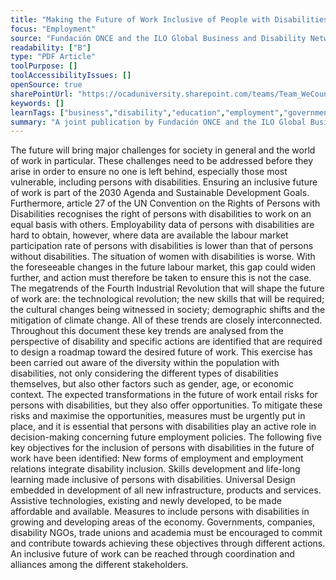 ```yaml
---
title: "Making the Future of Work Inclusive of People with Disabilities"
focus: "Employment"
source: "Fundación ONCE and the ILO Global Business and Disability Network"
readability: ["B"]
type: "PDF Article"
toolPurpose: []
toolAccessibilityIssues: []
openSource: true
sharePointUrl: "https://ocaduniversity.sharepoint.com/teams/Team_WeCount/Shared%20Documents/Resources%20and%20Tools/Literature%20(curated)/Making%20the%20future%20of%20work%20inclusive%20of%20people%20with%20disabilities.pdf"
keywords: []
learnTags: ["business","disability","education","employment","government","inclusivePractice"]
summary: "A joint publication by Fundación ONCE and the ILO Global Business and Disability Network to connect different areas of debate, looking at the key trends of the future of work from a disability perspective and seeking to identify specific action needed in order to shape the future of work in a more disability-inclusive way. "
---
```

The future will bring major challenges for society in general and the world of work in particular. These challenges need to be addressed before they arise in order to ensure no one is left behind, especially those most vulnerable, including persons with disabilities. Ensuring an inclusive future of work is part of the 2030 Agenda and Sustainable Development Goals. Furthermore, article 27 of the UN Convention on the Rights of Persons with Disabilities recognises the right of persons with disabilities to work on an equal basis with others. Employability data of persons with disabilities are hard to obtain, however, where data are available the labour market participation rate of persons with disabilities is lower than that of persons without disabilities. The situation of women with disabilities is worse. With the foreseeable changes in the future labour market, this gap could widen further, and action must therefore be taken to ensure this is not the case. The megatrends of the Fourth Industrial Revolution that will shape the future of work are: the technological revolution; the new skills that will be required; the cultural changes being witnessed in society; demographic shifts and the mitigation of climate change. All of these trends are closely interconnected. Throughout this document these key trends are analysed from the perspective of disability and specific actions are identified that are required to design a roadmap toward the desired future of work. This exercise has been carried out aware of the diversity within the population with disabilities, not only considering the different types of disabilities themselves, but also other factors such as gender, age, or economic context. The expected transformations in the future of work entail risks for persons with disabilities, but they also offer opportunities. To mitigate these risks and maximise the opportunities, measures must be urgently put in place, and it is essential that persons with disabilities play an active role in decision-making concerning future employment policies. The following five key objectives for the inclusion of persons with disabilities in the future of work have been identified: New forms of employment and employment relations integrate disability inclusion. Skills development and life-long learning made inclusive of persons with disabilities. Universal Design embedded in development of all new infrastructure, products and services. Assistive technologies, existing and newly developed, to be made affordable and available. Measures to include persons with disabilities in growing and developing areas of the economy. Governments, companies, disability NGOs, trade unions and academia must be encouraged to commit and contribute towards achieving these objectives through different actions. An inclusive future of work can be reached through coordination and alliances among the different stakeholders.
